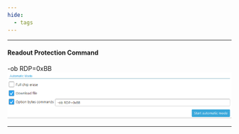 ```yaml
---
hide:
  - tags
---
```


---

#### Readout Protection Command
-ob RDP=0xBB
![image](automatic-programme.png "option byte")


---

